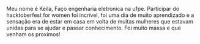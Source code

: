 Meu nome é Keila, Faço engenharia eletronica na ufpe. Participar do hacktoberfest for women foi incrível, foi uma dia de muito aprendizado e a sensação era de estar em casa em volta de muitas mulheres que estavam unidas para se ajudar e passar conhecimento. Foi muito massa e que venham os proximos!
